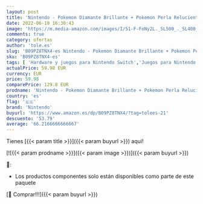```yaml
---
layout: post
title: 'Nintendo - Pokemon Diamante Brillante + Pokemon Perla Reluciente'
date: 2022-06-19 16:30:43
image: 'https://m.media-amazon.com/images/I/51-F-FoNy2L._SL500_._SL400_.jpg'
comments: true
category: ofertas
author: 'tole.es'
slug: 'B09PZ8TNX4-es Nintendo - Pokemon Diamante Brillante + Pokemon Perla...'
sku: 'B09PZ8TNX4-es'
tags: [ 'Hardware y juegos para Nintendo Switch','Juegos para Nintendo Switch','Videojuegos','nintendo','🇪🇸', ]
actualPrice: 59.98 EUR
currency: EUR
price: 59.98
comparePrice: 129.8 EUR
prodname: 'Nintendo - Pokemon Diamante Brillante + Pokemon Perla Reluciente'
country: 'es'
flag: '🇪🇸'
brand: 'Nintendo'
buyurl: 'https://www.amazon.es/dp/B09PZ8TNX4/?tag=tolees-21'
descuento: '53.79'
average: '66.2166666666667'
---
```


Tienes [{{< param title >}}]({{< param buyurl >}}) aqui!

[![{{< param prodname >}}]({{< param image >}})]({{< param buyurl >}})

🔎:

- Los productos componentes solo están disponibles como parte de este paquete

[🛒 Comprar!!!]({{< param buyurl >}})

